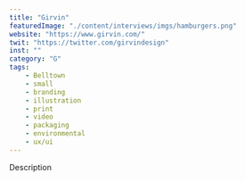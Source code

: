 ```yaml
---
title: "Girvin"
featuredImage: "./content/interviews/imgs/hamburgers.png"
website: "https://www.girvin.com/"
twit: "https://twitter.com/girvindesign"
inst: ""
category: "G"
tags:
    - Belltown
    - small
    - branding
    - illustration
    - print
    - video
    - packaging
    - environmental
    - ux/ui
---
```


Description
